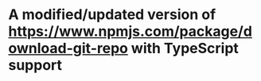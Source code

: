 # A modified/updated version of https://www.npmjs.com/package/download-git-repo with TypeScript support
